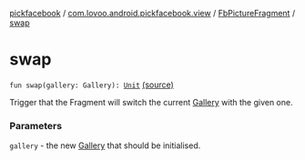 [pickfacebook](../../index.md) / [com.lovoo.android.pickfacebook.view](../index.md) / [FbPictureFragment](index.md) / [swap](./swap.md)

# swap

`fun swap(gallery: Gallery): `[`Unit`](https://kotlinlang.org/api/latest/jvm/stdlib/kotlin/-unit/index.html) [(source)](https://github.com/lovoo/android-pickpic/blob/master/pickfacebook/src/main/kotlin/com/lovoo/android/pickfacebook/view/FbPictureFragment.kt#L116)

Trigger that the Fragment will switch the current [Gallery](#) with the given one.

### Parameters

`gallery` - the new [Gallery](#) that should be initialised.